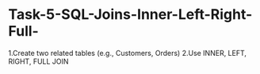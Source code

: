# Task-5-SQL-Joins-Inner-Left-Right-Full-
1.Create two related tables (e.g., Customers, Orders) 2.Use INNER, LEFT, RIGHT, FULL JOIN
